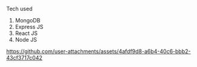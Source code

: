 Tech used
1) MongoDB
2) Express JS
3) React JS
4) Node JS

https://github.com/user-attachments/assets/4afdf9d8-a6b4-40c6-bbb2-43cf3717c042

